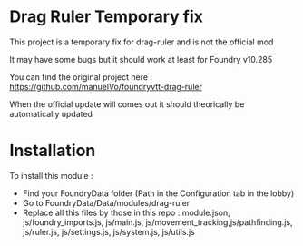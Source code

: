 # Drag Ruler Temporary fix
This project is a temporary fix for drag-ruler and is not the official mod

It may have some bugs but it should work at least for Foundry v10.285

You can find the original project here : https://github.com/manuelVo/foundryvtt-drag-ruler

When the official update will comes out it should theorically be automatically updated

# Installation

To install this module :

- Find your FoundryData folder (Path in the Configuration tab in the lobby)
- Go to FoundryData/Data/modules/drag-ruler
- Replace all this files by those in this repo : module.json, js/foundry_imports.js, js/main.js, js/movement_tracking,js/pathfinding.js, js/ruler.js, js/settings.js, js/system.js, js/utils.js
